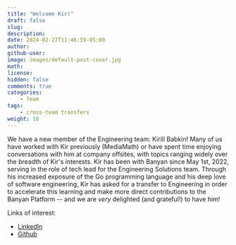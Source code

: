 ```yaml
---
title: "Welcome Kir!"
draft: false
slug:
description:
date: 2024-02-27T11:46:59-05:00
author:
github-user:
image: images/default-post-cover.jpg
math:
license:
hidden: false
comments: true
categories:
    - Team
tags:
    - cross-team transfers
weight: 10
---
```

We have a new member of the Engineering team: Kirill Babkin! Many of us have worked with Kir previously (MediaMath) or have spent time enjoying conversations with him at company offsites, with topics ranging widely over the breadth of Kir's interests. Kir has been with Banyan since May 1st, 2022, serving in the role of tech lead for the Engineering Solutions team. Through his increased exposure of the Go programming language and his deep love of software engineering, Kir has asked for a transfer to Engineering in order to accelerate this learning and make more direct contributions to the Banyan Platform -- and we are _very_ delighted (and grateful!) to have him!

Links of interest:

* [LinkedIn](https://www.linkedin.com/in/kirill-babkin/)
* [Github](https://github.com/Kirill-Babkin)
